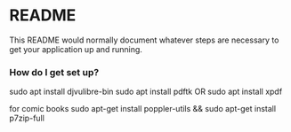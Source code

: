 # README #

This README would normally document whatever steps are necessary to get your application up and running.

### How do I get set up? ###
sudo apt install djvulibre-bin
sudo apt install pdftk OR sudo apt install xpdf

for comic books 
sudo apt-get install poppler-utils && sudo apt-get install p7zip-full